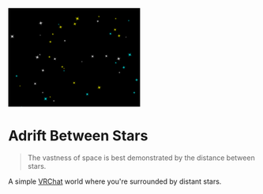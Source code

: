 <img src="/thumbnail.png" height="200px"/>

# Adrift Between Stars

> The vastness of space is best demonstrated by the distance between stars․

A simple [VRChat](vrchat.com) world where you're surrounded by distant stars.
